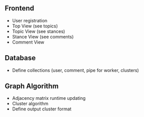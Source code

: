 ## Frontend ##
* User registration
* Top View (see topics)
* Topic View (see stances)
* Stance View (see comments)
* Comment View

## Database ##
* Define collections (user, comment, pipe for worker, clusters)

## Graph Algorithm ##
* Adjacency matrix runtime updating
* Cluster algorithm
* Define output cluster format
